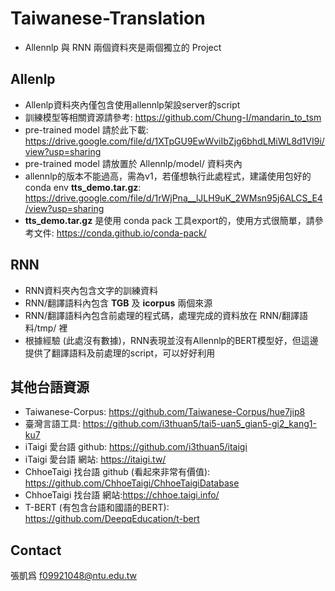 # Taiwanese-Translation

* Allennlp 與 RNN 兩個資料夾是兩個獨立的 Project

## Allenlp
* Allenlp資料夾內僅包含使用allennlp架設server的script
* 訓練模型等相關資源請參考: https://github.com/Chung-I/mandarin_to_tsm
* pre-trained model 請於此下載: https://drive.google.com/file/d/1XTpGU9EwWviIbZjg6bhdLMiWL8d1VI9i/view?usp=sharing
* pre-trained model 請放置於 Allennlp/model/ 資料夾內
* allennlp的版本不能過高，需為v1，若僅想執行此處程式，建議使用包好的conda env **tts_demo.tar.gz**: https://drive.google.com/file/d/1rWjPna__lJLH9uK_2WMsn95j6ALCS_E4/view?usp=sharing
* **tts_demo.tar.gz** 是使用 conda pack 工具export的，使用方式很簡單，請參考文件: https://conda.github.io/conda-pack/

## RNN
* RNN資料夾內包含文字的訓練資料
* RNN/翻譯語料內包含 **TGB** 及 **icorpus** 兩個來源
* RNN/翻譯語料內包含前處理的程式碼，處理完成的資料放在 RNN/翻譯語料/tmp/ 裡
* 根據經驗 (此處沒有數據)，RNN表現並沒有Allennlp的BERT模型好，但這邊提供了翻譯語料及前處理的script，可以好好利用

##

## 其他台語資源 
* Taiwanese-Corpus: https://github.com/Taiwanese-Corpus/hue7jip8
* 臺灣言語工具: https://github.com/i3thuan5/tai5-uan5_gian5-gi2_kang1-ku7
* iTaigi 愛台語 github: https://github.com/i3thuan5/itaigi
* iTaigi 愛台語 網站: https://itaigi.tw/
* ChhoeTaigi 找台語 github (看起來非常有價值): https://github.com/ChhoeTaigi/ChhoeTaigiDatabase
* ChhoeTaigi 找台語 網站:https://chhoe.taigi.info/
* T-BERT (有包含台語和國語的BERT): https://github.com/DeepqEducation/t-bert

## Contact
張凱爲 f09921048@ntu.edu.tw
